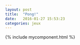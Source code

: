 ```yaml
---
layout: post
title:  "Pong!"
date:   2016-01-27 15:53:23
categories: jeux
---
```

{% include mycomponent.html %}